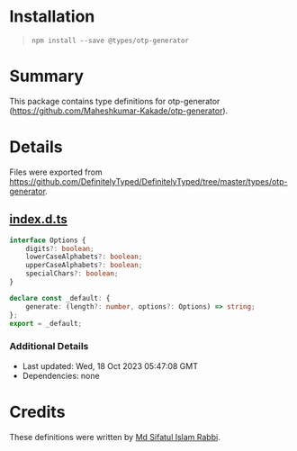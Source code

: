 # Installation
> `npm install --save @types/otp-generator`

# Summary
This package contains type definitions for otp-generator (https://github.com/Maheshkumar-Kakade/otp-generator).

# Details
Files were exported from https://github.com/DefinitelyTyped/DefinitelyTyped/tree/master/types/otp-generator.
## [index.d.ts](https://github.com/DefinitelyTyped/DefinitelyTyped/tree/master/types/otp-generator/index.d.ts)
````ts
interface Options {
    digits?: boolean;
    lowerCaseAlphabets?: boolean;
    upperCaseAlphabets?: boolean;
    specialChars?: boolean;
}

declare const _default: {
    generate: (length?: number, options?: Options) => string;
};
export = _default;

````

### Additional Details
 * Last updated: Wed, 18 Oct 2023 05:47:08 GMT
 * Dependencies: none

# Credits
These definitions were written by [Md Sifatul Islam Rabbi](https://github.com/sifatulrabbi).
